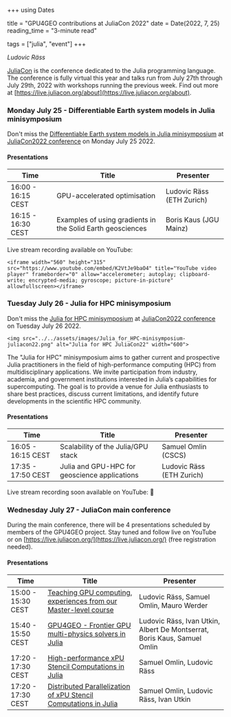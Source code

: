 +++
using Dates

title = "GPU4GEO contributions at JuliaCon 2022"
date = Date(2022, 7, 25)
reading_time = "3-minute read"

tags = ["julia", "event"]
+++

*Ludovic Räss*

[JuliaCon](https://juliacon.org/2022/) is the conference dedicated to the Julia programming language. The conference is fully virtual this year and talks run from July 27th through July 29th, 2022 with workshops running the previous week. Find out more at [https://live.juliacon.org/about](https://live.juliacon.org/about).

### Monday July 25 - Differentiable Earth system models in Julia minisymposium

Don't miss the [Differentiable Earth system models in Julia minisymposium](https://live.juliacon.org/talk/UNVUDM) at [JuliaCon2022 conference](https://juliacon.org/2022/) on Monday July 25 2022.

#### Presentations

|  Time  |  Title   | Presenter |
|--------|----------|-----------|
| 16:00 - 16:15 CEST | GPU-accelerated optimisation | Ludovic Räss (ETH Zurich) |
| 16:15 - 16:30 CEST | Examples of using gradients in the Solid Earth geosciences | Boris Kaus (JGU Mainz) |

Live stream recording available on YouTube:
~~~
<iframe width="560" height="315" src="https://www.youtube.com/embed/K2VtJe9baO4" title="YouTube video player" frameborder="0" allow="accelerometer; autoplay; clipboard-write; encrypted-media; gyroscope; picture-in-picture" allowfullscreen></iframe>
~~~


### Tuesday July 26 - Julia for HPC minisymposium

Don't miss the [Julia for HPC minisymposium](https://live.juliacon.org/talk/LUWYRJ) at [JuliaCon2022 conference](https://juliacon.org/2022/) on Tuesday July 26 2022.

~~~
<img src="../../assets/images/Julia_for_HPC-minisymposium-juliacon22.png" alt="Julia for HPC JuliaCon22" width="600">
~~~

The "Julia for HPC" minisymposium aims to gather current and prospective Julia practitioners in the field of high-performance computing (HPC) from multidisciplinary applications. We invite participation from industry, academia, and government institutions interested in Julia’s capabilities for supercomputing. The goal is to provide a venue for Julia enthusiasts to share best practices, discuss current limitations, and identify future developments in the scientific HPC community.

#### Presentations

|  Time  |  Title   | Presenter |
|--------|----------|-----------|
| 16:05 - 16:15 CEST | Scalability of the Julia/GPU stack | Samuel Omlin (CSCS) |
| 17:35 - 17:50 CEST | Julia and GPU-HPC for geoscience applications | Ludovic Räss (ETH Zurich) |

Live stream recording soon available on YouTube: 🚧


### Wednesday July 27 - JuliaCon main conference

During the main conference, there will be 4 presentations scheduled by members of the GPU4GEO project. Stay tuned and follow live on YouTube or on [https://live.juliacon.org/](https://live.juliacon.org/) (free registration needed).

#### Presentations

|  Time  |  Title   | Presenter |
|--------|----------|-----------|
| 15:00 - 15:30 CEST | [Teaching GPU computing, experiences from our Master-level course](https://live.juliacon.org/talk/YPGNCS) | Ludovic Räss, Samuel Omlin, Mauro Werder |
| 15:40 - 15:50 CEST | [GPU4GEO - Frontier GPU multi-physics solvers in Julia](https://live.juliacon.org/talk/7FVVF3) | Ludovic Räss, Ivan Utkin, Albert De Montserrat, Boris Kaus, Samuel Omlin |
| 17:20 - 17:30 CEST | [High-performance xPU Stencil Computations in Julia](https://live.juliacon.org/talk/AKVUKM) | Samuel Omlin, Ludovic Räss |
| 17:20 - 17:30 CEST | [Distributed Parallelization of xPU Stencil Computations in Julia](https://live.juliacon.org/talk/RJYBLA) | Samuel Omlin, Ludovic Räss, Ivan Utkin |


